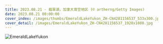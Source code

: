 ```yaml
---
title: 2023.08.21 - 翡翠湖，加拿大育空地区 (© artherng/Getty Images)
date: 2023.08.21 00:00:00
cover_index: /images/thumbs/EmeraldLakeYukon_ZH-CN4281156537_533x300.jpg
cover_detail: /images/EmeraldLakeYukon_ZH-CN4281156537_1920x1080.jpg
---
```


![EmeraldLakeYukon](/images/EmeraldLakeYukon_ZH-CN4281156537_1920x1080.jpg)
